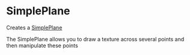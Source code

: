 # SimplePlane

Creates a [SimplePlane](https://pixijs.download/release/docs/PIXI.SimplePlane.html)

The SimplePlane allows you to draw a texture across several points and then manipulate these points

<demo src="./demo/basic.vue" />
